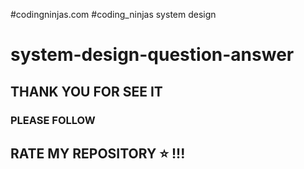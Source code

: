 #codingninjas.com
#coding_ninjas system design
# system-design-question-answer






## THANK YOU FOR SEE IT 
### PLEASE FOLLOW
## RATE MY REPOSITORY ⭐ !!!

